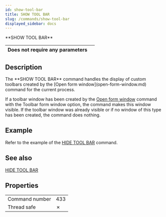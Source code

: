 ```yaml
---
id: show-tool-bar
title: SHOW TOOL BAR
slug: /commands/show-tool-bar
displayed_sidebar: docs
---
```


<!--REF #_command_.SHOW TOOL BAR.Syntax-->**SHOW TOOL BAR**<!-- END REF-->
<!--REF #_command_.SHOW TOOL BAR.Params-->
| Does not require any parameters |  |
| --- | --- |

<!-- END REF-->

## Description 

<!--REF #_command_.SHOW TOOL BAR.Summary-->The **SHOW TOOL BAR** command handles the display of custom toolbars created by the [Open form window](open-form-window.md) command for the current process.<!-- END REF-->

If a toolbar window has been created by the [Open form window](open-form-window.md) command with the Toolbar form window option, the command makes this window visible. If the toolbar window was already visible or if no window of this type has been created, the command does nothing.

## Example 

Refer to the example of the [HIDE TOOL BAR](hide-tool-bar.md) command.

## See also 

[HIDE TOOL BAR](hide-tool-bar.md)  

## Properties

|  |  |
| --- | --- |
| Command number | 433 |
| Thread safe | &cross; |



